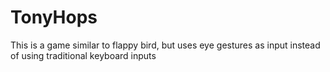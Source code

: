 # TonyHops
This is a game similar to flappy bird, but uses eye gestures as input instead of using traditional keyboard inputs
